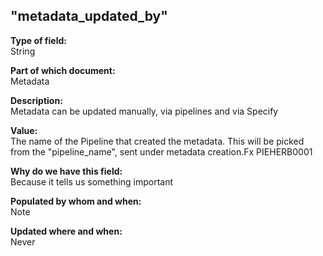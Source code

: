 ## "metadata_updated_by"

**Type of field:**  
String  

**Part of which document:**  
Metadata

**Description:**  
Metadata can be updated manually, via pipelines and via Specify 

**Value:**  
The name of the Pipeline that created the metadata. This will be picked from the "pipeline_name", sent under metadata creation.Fx PIEHERB0001

**Why do we have this field:**  
Because it tells us something important  

**Populated by whom and when:**  
Note  

**Updated where and when:**  
Never

